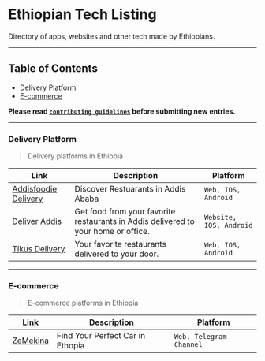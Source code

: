 # Ethiopian Tech Listing
Directory of apps, websites and other tech made by Ethiopians.

___

## Table of Contents

- [Delivery Platform](#delivery-platform)
- [E-commerce](#e-commerce)

**Please read [`contributing guidelines`](https://github.com/harisonfekadu/ethiopian-tech/blob/main/contributing.md) before submitting new entries.**

___

### Delivery Platform

> Delivery platforms in Ethiopia

| Link | Description | Platform |
----------|----------|----
|  [Addisfoodie Delivery](https://addisfoodie.com/) | Discover Restuarants in Addis Ababa | `Web, IOS, Android` |
|  [Deliver Addis](https://tikusdelivery.com/) | Get food from your favorite restaurants in Addis delivered to your home or office. | `Website, IOS, Android` |
|  [Tikus Delivery](https://tikusdelivery.com/) | Your favorite restaurants delivered to your door. | `Web, IOS, Android` |

___

### E-commerce

> E-commerce platforms in Ethiopia

| Link | Description | Platform |
----------|----------|----
|  [ZeMekina](https://zemekina.com/) | Find Your Perfect Car in Ethopia | `Web, Telegram Channel` |
